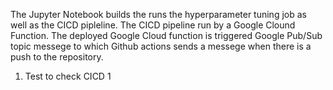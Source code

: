The Jupyter Notebook builds the runs the hyperparameter tuning job as well as the CICD pipleline. The CICD pipeline run by a Google Clound Function. The deployed Google Cloud function is triggered Google Pub/Sub topic messege to which Github actions sends a messege when there is a push to the repository.

1. Test to check CICD 1
